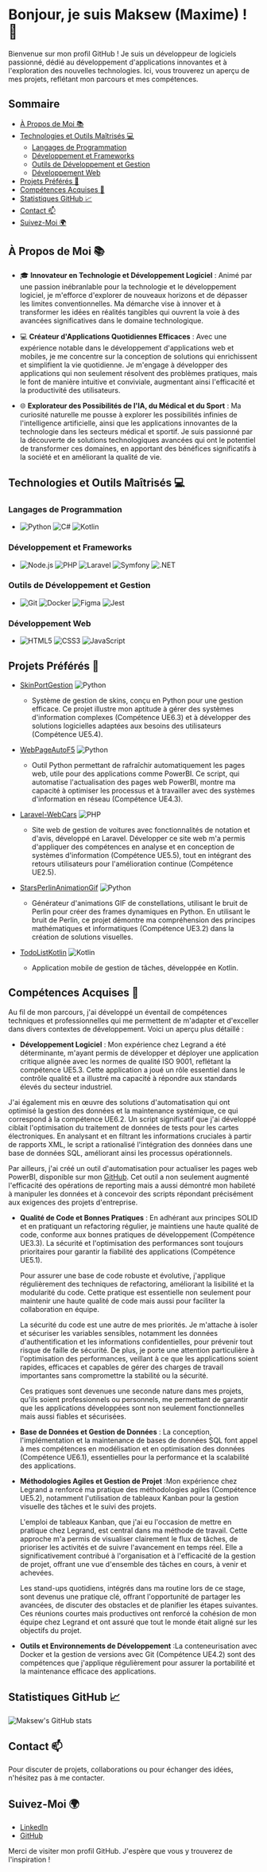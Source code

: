 # Bonjour, je suis Maksew (Maxime) ! 👋

Bienvenue sur mon profil GitHub ! Je suis un développeur de logiciels passionné, dédié au développement d'applications innovantes et à l'exploration des nouvelles technologies. Ici, vous trouverez un aperçu de mes projets, reflétant mon parcours et mes compétences.

## Sommaire
- [À Propos de Moi 📚](#à-propos-de-moi-)
- [Technologies et Outils Maîtrisés 💻](#technologies-et-outils-maîtrisés-)
  - [Langages de Programmation](#langages-de-programmation)
  - [Développement et Frameworks](#développement-et-frameworks)
  - [Outils de Développement et Gestion](#outils-de-développement-et-gestion)
  - [Développement Web](#développement-web)
- [Projets Préférés 🚀](#projets-préférés-)
- [Compétences Acquises 🧠](#compétences-acquises-)
- [Statistiques GitHub 📈](#statistiques-github-)
- [Contact 📫](#contact-)
- [Suivez-Moi 🌍](#suivez-moi-)

## À Propos de Moi 📚

- 🎓 **Innovateur en Technologie et Développement Logiciel** : Animé par une passion inébranlable pour la technologie et le développement logiciel, je m'efforce d'explorer de nouveaux horizons et de dépasser les limites conventionnelles. Ma démarche vise à innover et à transformer les idées en réalités tangibles qui ouvrent la voie à des avancées significatives dans le domaine technologique.

- 💻 **Créateur d'Applications Quotidiennes Efficaces** : Avec une expérience notable dans le développement d'applications web et mobiles, je me concentre sur la conception de solutions qui enrichissent et simplifient la vie quotidienne. Je m'engage à développer des applications qui non seulement résolvent des problèmes pratiques, mais le font de manière intuitive et conviviale, augmentant ainsi l'efficacité et la productivité des utilisateurs.

- 🌐 **Explorateur des Possibilités de l'IA, du Médical et du Sport** : Ma curiosité naturelle me pousse à explorer les possibilités infinies de l'intelligence artificielle, ainsi que les applications innovantes de la technologie dans les secteurs médical et sportif. Je suis passionné par la découverte de solutions technologiques avancées qui ont le potentiel de transformer ces domaines, en apportant des bénéfices significatifs à la société et en améliorant la qualité de vie.

## Technologies et Outils Maîtrisés 💻

### Langages de Programmation
- ![Python](https://img.shields.io/badge/Python-3776AB?style=flat&logo=python&logoColor=white) ![C#](https://img.shields.io/badge/C%23-239120?style=flat&logo=c-sharp&logoColor=white) ![Kotlin](https://img.shields.io/badge/Kotlin-0095D5?style=flat&logo=kotlin&logoColor=white)

### Développement et Frameworks
- ![Node.js](https://img.shields.io/badge/Node.js-339933?style=flat&logo=node.js&logoColor=white) ![PHP](https://img.shields.io/badge/PHP-777BB4?style=flat&logo=php&logoColor=white) ![Laravel](https://img.shields.io/badge/Laravel-FF2D20?style=flat&logo=laravel&logoColor=white) ![Symfony](https://img.shields.io/badge/Symfony-000000?style=flat&logo=symfony&logoColor=white) ![.NET](https://img.shields.io/badge/.NET-512BD4?style=flat&logo=dotnet&logoColor=white)

### Outils de Développement et Gestion
- ![Git](https://img.shields.io/badge/Git-F05032?style=flat&logo=git&logoColor=white) ![Docker](https://img.shields.io/badge/Docker-2496ED?style=flat&logo=docker&logoColor=white) ![Figma](https://img.shields.io/badge/Figma-F24E1E?style=flat&logo=figma&logoColor=white) ![Jest](https://img.shields.io/badge/Jest-C21325?style=flat&logo=jest&logoColor=white)

### Développement Web
- ![HTML5](https://img.shields.io/badge/HTML5-E34F26?style=flat&logo=html5&logoColor=white) ![CSS3](https://img.shields.io/badge/CSS3-1572B6?style=flat&logo=css3&logoColor=white) ![JavaScript](https://img.shields.io/badge/JavaScript-F7DF1E?style=flat&logo=javascript&logoColor=black)


## Projets Préférés 🚀

- [SkinPortGestion](https://github.com/Maksew/SkinPortGestion) ![Python](https://img.shields.io/badge/Python-3776AB?style=flat&logo=python&logoColor=white)
  - Système de gestion de skins, conçu en Python pour une gestion efficace. Ce projet illustre mon aptitude à gérer des systèmes d'information complexes (Compétence UE6.3) et à développer des solutions logicielles adaptées aux besoins des utilisateurs (Compétence UE5.4).

- [WebPageAutoF5](https://github.com/Maksew/WebPageAutoF5) ![Python](https://img.shields.io/badge/Python-3776AB?style=flat&logo=python&logoColor=white)
  - Outil Python permettant de rafraîchir automatiquement les pages web, utile pour des applications comme PowerBI. Ce script, qui automatise l'actualisation des pages web PowerBI, montre ma capacité à optimiser les processus et à travailler avec des systèmes d'information en réseau (Compétence UE4.3).

- [Laravel-WebCars](https://github.com/Maksew/Laravel-WebCars) ![PHP](https://img.shields.io/badge/PHP-777BB4?style=flat&logo=php&logoColor=white)
  - Site web de gestion de voitures avec fonctionnalités de notation et d'avis, développé en Laravel. Développer ce site web m'a permis d'appliquer des compétences en analyse et en conception de systèmes d'information (Compétence UE5.5), tout en intégrant des retours utilisateurs pour l'amélioration continue (Compétence UE2.5).

- [StarsPerlinAnimationGif](https://github.com/Maksew/StarsPerlinAnimationGif) ![Python](https://img.shields.io/badge/Python-3776AB?style=flat&logo=python&logoColor=white)
  - Générateur d'animations GIF de constellations, utilisant le bruit de Perlin pour créer des frames dynamiques en Python. En utilisant le bruit de Perlin, ce projet démontre ma compréhension des principes mathématiques et informatiques (Compétence UE3.2) dans la création de solutions visuelles.

- [TodoListKotlin](https://github.com/Maksew/TodoListKotlin) ![Kotlin](https://img.shields.io/badge/Kotlin-0095D5?style=flat&logo=kotlin&logoColor=white)
  - Application mobile de gestion de tâches, développée en Kotlin.

## Compétences Acquises 🧠

Au fil de mon parcours, j'ai développé un éventail de compétences techniques et professionnelles qui me permettent de m'adapter et d'exceller dans divers contextes de développement. Voici un aperçu plus détaillé :

- **Développement Logiciel** : Mon expérience chez Legrand a été déterminante, m'ayant permis de développer et déployer une application critique alignée avec les normes de qualité ISO 9001, reflétant la compétence UE5.3. Cette application a joué un rôle essentiel dans le contrôle qualité et a illustré ma capacité à répondre aux standards élevés du secteur industriel.

J'ai également mis en œuvre des solutions d'automatisation qui ont optimisé la gestion des données et la maintenance systémique, ce qui correspond à la compétence UE6.2. Un script significatif que j'ai développé ciblait l'optimisation du traitement de données de tests pour les cartes électroniques. En analysant et en filtrant les informations cruciales à partir de rapports XML, le script a rationalisé l'intégration des données dans une base de données SQL, améliorant ainsi les processus opérationnels.

Par ailleurs, j'ai créé un outil d'automatisation pour actualiser les pages web PowerBI, disponible sur mon [GitHub](https://github.com/Maksew/WebPageAutoF5). Cet outil a non seulement augmenté l'efficacité des opérations de reporting mais a aussi démontré mon habileté à manipuler les données et à concevoir des scripts répondant précisément aux exigences des projets d'entreprise.


- **Qualité de Code et Bonnes Pratiques** : En adhérant aux principes SOLID et en pratiquant un refactoring régulier, je maintiens une haute qualité de code, conforme aux bonnes pratiques de développement (Compétence UE3.3). La sécurité et l'optimisation des performances sont toujours prioritaires pour garantir la fiabilité des applications (Compétence UE5.1).

  Pour assurer une base de code robuste et évolutive, j'applique régulièrement des techniques de refactoring, améliorant la lisibilité et la modularité du code. Cette pratique est essentielle non seulement pour maintenir une haute qualité de code mais aussi pour faciliter la collaboration en équipe.

  La sécurité du code est une autre de mes priorités. Je m'attache à isoler et sécuriser les variables sensibles, notamment les données d'authentification et les informations confidentielles, pour prévenir tout risque de faille de sécurité. De plus, je porte une attention particulière à l'optimisation des performances, veillant à ce que les applications soient rapides, efficaces et capables de gérer des charges de travail importantes sans compromettre la stabilité ou la sécurité.

  Ces pratiques sont devenues une seconde nature dans mes projets, qu'ils soient professionnels ou personnels, me permettant de garantir que les applications développées sont non seulement fonctionnelles mais aussi fiables et sécurisées.


- **Base de Données et Gestion de Données** : La conception, l'implémentation et la maintenance de bases de données SQL font appel à mes compétences en modélisation et en optimisation des données (Compétence UE6.1), essentielles pour la performance et la scalabilité des applications.
  
- **Méthodologies Agiles et Gestion de Projet** :Mon expérience chez Legrand a renforcé ma pratique des méthodologies agiles (Compétence UE5.2), notamment l'utilisation de tableaux Kanban pour la gestion visuelle des tâches et le suivi des projets.

  L'emploi de tableaux Kanban, que j'ai eu l'occasion de mettre en pratique chez Legrand, est central dans ma méthode de travail. Cette approche m'a permis de visualiser clairement le flux de tâches, de prioriser les activités et de suivre l'avancement en temps réel. Elle a significativement contribué à l'organisation et à l'efficacité de la gestion de projet, offrant une vue d'ensemble des tâches en cours, à venir et achevées.

  Les stand-ups quotidiens, intégrés dans ma routine lors de ce stage, sont devenus une pratique clé, offrant l'opportunité de partager les avancées, de discuter des obstacles et de planifier les étapes suivantes. Ces réunions courtes mais productives ont renforcé la cohésion de mon équipe chez Legrand et ont assuré que tout le monde était aligné sur les objectifs du projet.

- **Outils et Environnements de Développement** :La conteneurisation avec Docker et la gestion de versions avec Git (Compétence UE4.2) sont des compétences que j'applique régulièrement pour assurer la portabilité et la maintenance efficace des applications.

## Statistiques GitHub 📈

![Maksew's GitHub stats](https://github-readme-stats.vercel.app/api?username=Maksew&show_icons=true&theme=default)

## Contact 📫

Pour discuter de projets, collaborations ou pour échanger des idées, n'hésitez pas à me contacter.

## Suivez-Moi 🌍

- [LinkedIn](#)
- [GitHub](https://github.com/Maksew)

Merci de visiter mon profil GitHub. J'espère que vous y trouverez de l'inspiration !
